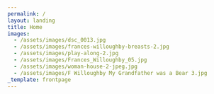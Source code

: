 ```yaml
---
permalink: /
layout: landing
title: Home
images:
  - /assets/images/dsc_0013.jpg
  - /assets/images/frances-willoughby-breasts-2.jpg
  - /assets/images/play-along-2.jpg
  - /assets/images/Frances_Willoughby_05.jpg
  - /assets/images/woman-house-2-jpeg.jpg
  - /assets/images/F Willoughby My Grandfather was a Bear 3.jpg
_template: frontpage
---
```


